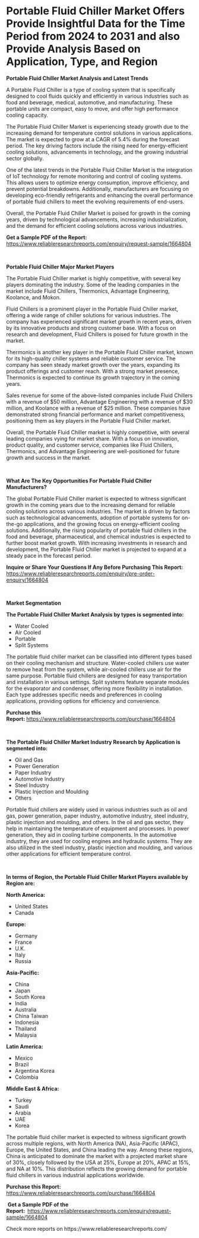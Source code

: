 <p><h1>Portable Fluid Chiller Market Offers Provide Insightful Data for the Time Period from 2024 to 2031 and also Provide Analysis Based on Application, Type, and Region</h1></p><p><strong>Portable Fluid Chiller Market Analysis and Latest Trends</strong></p>
<p><p>A Portable Fluid Chiller is a type of cooling system that is specifically designed to cool fluids quickly and efficiently in various industries such as food and beverage, medical, automotive, and manufacturing. These portable units are compact, easy to move, and offer high performance cooling capacity.</p><p>The Portable Fluid Chiller Market is experiencing steady growth due to the increasing demand for temperature control solutions in various applications. The market is expected to grow at a CAGR of 5.4% during the forecast period. The key driving factors include the rising need for energy-efficient cooling solutions, advancements in technology, and the growing industrial sector globally.</p><p>One of the latest trends in the Portable Fluid Chiller Market is the integration of IoT technology for remote monitoring and control of cooling systems. This allows users to optimize energy consumption, improve efficiency, and prevent potential breakdowns. Additionally, manufacturers are focusing on developing eco-friendly refrigerants and enhancing the overall performance of portable fluid chillers to meet the evolving requirements of end-users.</p><p>Overall, the Portable Fluid Chiller Market is poised for growth in the coming years, driven by technological advancements, increasing industrialization, and the demand for efficient cooling solutions across various industries.</p></p>
<p><strong>Get a Sample PDF of the Report:&nbsp;</strong> <a href="https://www.reliableresearchreports.com/enquiry/request-sample/1664804">https://www.reliableresearchreports.com/enquiry/request-sample/1664804</a></p>
<p>&nbsp;</p>
<p><strong>Portable Fluid Chiller Major Market Players</strong></p>
<p><p>The Portable Fluid Chiller market is highly competitive, with several key players dominating the industry. Some of the leading companies in the market include Fluid Chillers, Thermonics, Advantage Engineering, Koolance, and Mokon.</p><p>Fluid Chillers is a prominent player in the Portable Fluid Chiller market, offering a wide range of chiller solutions for various industries. The company has experienced significant market growth in recent years, driven by its innovative products and strong customer base. With a focus on research and development, Fluid Chillers is poised for future growth in the market.</p><p>Thermonics is another key player in the Portable Fluid Chiller market, known for its high-quality chiller systems and reliable customer service. The company has seen steady market growth over the years, expanding its product offerings and customer reach. With a strong market presence, Thermonics is expected to continue its growth trajectory in the coming years.</p><p>Sales revenue for some of the above-listed companies include Fluid Chillers with a revenue of $50 million, Advantage Engineering with a revenue of $30 million, and Koolance with a revenue of $25 million. These companies have demonstrated strong financial performance and market competitiveness, positioning them as key players in the Portable Fluid Chiller market.</p><p>Overall, the Portable Fluid Chiller market is highly competitive, with several leading companies vying for market share. With a focus on innovation, product quality, and customer service, companies like Fluid Chillers, Thermonics, and Advantage Engineering are well-positioned for future growth and success in the market.</p></p>
<p>&nbsp;</p>
<p><strong>What Are The Key Opportunities For Portable Fluid Chiller Manufacturers?</strong></p>
<p><p>The global Portable Fluid Chiller market is expected to witness significant growth in the coming years due to the increasing demand for reliable cooling solutions across various industries. The market is driven by factors such as technological advancements, adoption of portable systems for on-the-go applications, and the growing focus on energy-efficient cooling solutions. Additionally, the rising popularity of portable fluid chillers in the food and beverage, pharmaceutical, and chemical industries is expected to further boost market growth. With increasing investments in research and development, the Portable Fluid Chiller market is projected to expand at a steady pace in the forecast period.</p></p>
<p><strong>Inquire or Share Your Questions If Any Before Purchasing This Report:</strong> <a href="https://www.reliableresearchreports.com/enquiry/pre-order-enquiry/1664804">https://www.reliableresearchreports.com/enquiry/pre-order-enquiry/1664804</a></p>
<p>&nbsp;</p>
<p><strong>Market Segmentation</strong></p>
<p><strong>The Portable Fluid Chiller Market Analysis by types is segmented into:</strong></p>
<p><ul><li>Water Cooled</li><li>Air Cooled</li><li>Portable</li><li>Split Systems</li></ul></p>
<p><p>The portable fluid chiller market can be classified into different types based on their cooling mechanism and structure. Water-cooled chillers use water to remove heat from the system, while air-cooled chillers use air for the same purpose. Portable fluid chillers are designed for easy transportation and installation in various settings. Split systems feature separate modules for the evaporator and condenser, offering more flexibility in installation. Each type addresses specific needs and preferences in cooling applications, providing options for efficiency and convenience.</p></p>
<p><strong>Purchase this Report:&nbsp;</strong><a href="https://www.reliableresearchreports.com/purchase/1664804">https://www.reliableresearchreports.com/purchase/1664804</a></p>
<p>&nbsp;</p>
<p><strong>The Portable Fluid Chiller Market Industry Research by Application is segmented into:</strong></p>
<p><ul><li>Oil and Gas</li><li>Power Generation</li><li>Paper Industry</li><li>Automotive Industry</li><li>Steel Industry</li><li>Plastic Injection and Moulding</li><li>Others</li></ul></p>
<p><p>Portable fluid chillers are widely used in various industries such as oil and gas, power generation, paper industry, automotive industry, steel industry, plastic injection and moulding, and others. In the oil and gas sector, they help in maintaining the temperature of equipment and processes. In power generation, they aid in cooling turbine components. In the automotive industry, they are used for cooling engines and hydraulic systems. They are also utilized in the steel industry, plastic injection and moulding, and various other applications for efficient temperature control.</p></p>
<p>&nbsp;</p>
<p><strong>In terms of Region, the Portable Fluid Chiller Market Players available by Region are:</strong></p>
<p>
    <p> <strong> North America: </strong>
        <ul>
            <li>United States</li>
            <li>Canada</li>
        </ul>
        </p> 
    <p> <strong> Europe: </strong>
        <ul>
            <li>Germany</li>
            <li>France</li>
            <li>U.K.</li>
            <li>Italy</li>
            <li>Russia</li>
        </ul>
        </p> 
    <p> <strong> Asia-Pacific: </strong>
        <ul>
            <li>China</li>
            <li>Japan</li>
            <li>South Korea</li>
            <li>India</li>
            <li>Australia</li>
            <li>China Taiwan</li>
            <li>Indonesia</li>
            <li>Thailand</li>
            <li>Malaysia</li>
        </ul>
        </p> 
    <p> <strong> Latin America: </strong>
        <ul>
            <li>Mexico</li>
            <li>Brazil</li>
            <li>Argentina Korea</li>
            <li>Colombia</li>
        </ul>
        </p> 
    <p> <strong> Middle East & Africa: </strong>
        <ul>
            <li>Turkey</li>
            <li>Saudi</li>
            <li>Arabia</li>
            <li>UAE</li>
            <li>Korea</li>
        </ul>
    </p>
    </p>
<p><p>The portable fluid chiller market is expected to witness significant growth across multiple regions, with North America (NA), Asia-Pacific (APAC), Europe, the United States, and China leading the way. Among these regions, China is anticipated to dominate the market with a projected market share of 30%, closely followed by the USA at 25%, Europe at 20%, APAC at 15%, and NA at 10%. This distribution reflects the growing demand for portable fluid chillers in various industrial applications worldwide.</p></p>
<p><strong>Purchase this Report: </strong><a href="https://www.reliableresearchreports.com/purchase/1664804">https://www.reliableresearchreports.com/purchase/1664804</a></p>
<p>&nbsp;<strong>Get a Sample PDF of the Report:&nbsp;&nbsp;</strong><a href="https://www.reliableresearchreports.com/enquiry/request-sample/1664804">https://www.reliableresearchreports.com/enquiry/request-sample/1664804</a></p>
<p><strong></strong></p>
<p>Check more reports on https://www.reliableresearchreports.com/</p>